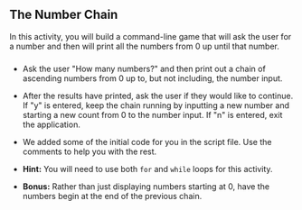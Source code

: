 ## The Number Chain 

In this activity, you will build a command-line game that will ask the user for a number and then will print all the numbers from 0 up until that number.

### 

  * Ask the user "How many numbers?" and then print out a chain of ascending numbers from 0 up to, but not including, the number input.

  * After the results have printed, ask the user if they would like to continue. If "y" is entered, keep the chain running by inputting a new number and starting a new count from 0 to the number input. If "n" is entered, exit the application.
  
* We added some of the initial code for you in the script file. Use the comments to help you with the rest. 

* **Hint:** You will need to use both `for` and `while` loops for this activity. 

* **Bonus:** Rather than just displaying numbers starting at 0, have the numbers begin at the end of the previous chain.
